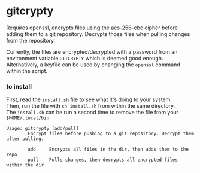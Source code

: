 # gitcrypty

Requires openssl, encrypts files using the aes-256-cbc cipher before adding them to a git repository. Decrypts those files when pulling changes from the repository.   

Currently, the files are encrypted/decrypted with a password from an environment variable ```GITCRYPTY``` which is deemed good enough. Alternatively, a keyfile can be used by changing the ```openssl``` command within the script.    
   
### to install
First, read the ```install.sh``` file to see what it's doing to your system.   
Then, run the file with ```sh install.sh``` from within the same directory.    
The ```install.sh``` can be run a second time to remove the file from your ```$HOME/.local/bin```
   
```
Usage: gitcrypty [add/pull]
        Encrypt files before pushing to a git repository. Decrypt them after pulling.

        add     Encrypts all files in the dir, then adds them to the repo
        pull    Pulls changes, then decrypts all encrypted files within the dir
```
